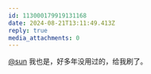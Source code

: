 ```yaml
---
id: 113000179919131168
date: 2024-08-21T13:11:49.413Z
reply: true
media_attachments: 0
---
```


[@sun](https://ow3.cn/users/sun) 我也是，好多年没用过的，给我刷了。


